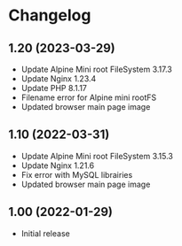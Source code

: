 # Changelog

## 1.20 (2023-03-29)

- Update Alpine Mini root FileSystem 3.17.3
- Update Nginx 1.23.4
- Update PHP 8.1.17
- Filename error for Alpine mini rootFS
- Updated browser main page image

## 1.10 (2022-03-31)

- Update Alpine Mini root FileSystem 3.15.3
- Update Nginx 1.21.6
- Fix error with MySQL librairies
- Updated browser main page image

## 1.00 (2022-01-29)

- Initial release
